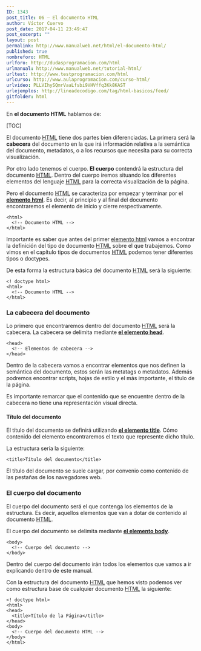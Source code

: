 ```yaml
---
ID: 1343
post_title: 06 – El documento HTML
author: Víctor Cuervo
post_date: 2017-04-11 23:49:47
post_excerpt: ""
layout: post
permalink: http://www.manualweb.net/html/el-documento-html/
published: true
nombreforo: HTML
urlforo: http://dudasprogramacion.com/html
urlmanual: http://www.manualweb.net/tutorial-html/
urltest: http://www.testprogramacion.com/html
urlcurso: http://www.aulaprogramacion.com/curso-html/
urlvideo: PLLVIhySQmrVaaLfsbi9VHVffq3Kk8KAST
urlejemplos: http://lineadecodigo.com/tag/html-basicos/feed/
gitfolder: html
---
```

En **el documento HTML** hablamos de:

[TOC]

El documento [HTML][1] tiene dos partes bien diferenciadas. La primera será **la cabecera** del documento en la que irá información relativa a la semántica del documento, metadatos, o a los recursos que necesita para su correcta visualización.

Por otro lado tenemos el cuerpo. **El cuerpo** contendrá la estructura del documento [HTML][1]. Dentro del cuerpo iremos situando los diferentes elementos del lenguaje [HTML][1] para la correcta visualización de la página.

Pero el documento [HTML][1] se caracteriza por empezar y terminar por el [**elemento html**][2]. Es decir, al principio y al final del documento encontraremos el elemento de inicio y cierre respectivamente.

```
<html>
  <!-- Documento HTML -->
</html>
```

Importante es saber que antes del primer [elemento html][2] vamos a encontrar la definición del tipo de documento [HTML][1] sobre el que trabajemos. Como vimos en el capítulo tipos de documentos [HTML][1] podemos tener diferentes tipos o doctypes.

De esta forma la estructura básica del documento [HTML][1] será la siguiente:

```
<! doctype html>
<html>
  <!-- Documento HTML -->
</html>
```

### La cabecera del documento

Lo primero que encontraremos dentro del documento [HTML][1] será la cabecera. La cabecera se delimita mediante [**el elemento head**][3].

```
<head>
  <!-- Elementos de cabecera -->
</head>
```

Dentro de la cabecera vamos a encontrar elementos que nos definen la semántica del documento, estos serán las metatags o metadatos. Además podremos encontrar scripts, hojas de estilo y el más importante, el título de la página.

Es importante remarcar que el contenido que se encuentre dentro de la cabecera no tiene una representación visual directa.

#### Título del documento

El título del documento se definirá utilizando [**el elemento title**][4]. Cómo contenido del elemento encontraremos el texto que represente dicho título.


La estructura sería la siguiente:

```
<title>Título del documento</title>
```

El título del documento se suele cargar, por convenio como contenido de las pestañas de los navegadores web.

### El cuerpo del documento

El cuerpo del documento será el que contenga los elementos de la estructura. Es decir, aquellos elementos que van a dotar de contenido al documento [HTML][1].

El cuerpo del documento se delimita mediante [**el elemento body**][5].

```
<body>
  <!-- Cuerpo del documento -->
</body>
```

Dentro del cuerpo del documento irán todos los elementos que vamos a ir explicando dentro de este manual.

Con la estructura del documento [HTML][1] que hemos visto podemos ver como estructura base de cualquier documento [HTML][1] la siguiente:

```
<! doctype html>
<html>
<head>
  <title>Título de la Página</title>
</head>
<body>
  <!-- Cuerpo del documento HTML -->
</body>
</html>
```

 [1]: http://www.manualweb.net/tutorial-html/
 [2]: http://www.w3api.com/wiki/HTML:HTML
 [3]: http://www.w3api.com/wiki/HTML:HEAD
 [4]: http://www.w3api.com/wiki/HTML:TITLE
 [5]: http://www.w3api.com/wiki/HTML:BODY

